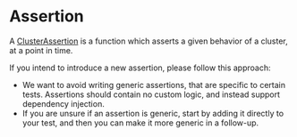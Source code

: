 # Assertion

A [ClusterAssertion](./assertion.go) is a function which asserts a given behavior of a cluster, at a point in time.

If you intend to introduce a new assertion, please follow this approach:
- We want to avoid writing generic assertions, that are specific to certain tests. Assertions should contain no custom logic, and instead support dependency injection.
- If you are unsure if an assertion is generic, start by adding it directly to your test, and then you can make it more generic in a follow-up.
